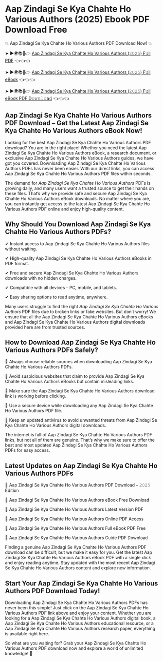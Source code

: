# Aap Zindagi Se Kya Chahte Ho Various Authors (2025) Ebook PDF Download Free

💥 Aap Zindagi Se Kya Chahte Ho Various Authors PDF Download Now! 💥

➤ ►🌍📚📱👉 [Aap Zindagi Se Kya Chahte Ho Various Authors (𝟸𝟶𝟸𝟻) F𝚞ll PDF](https://getpdf.xyz/aap-zindagi-se-kya-chahte-ho-various-authors) 👈👈👈


➤ ►🌍📚📱👉 [Aap Zindagi Se Kya Chahte Ho Various Authors (𝟸𝟶𝟸𝟻) F𝚞ll eBook](https://getpdf.xyz/aap-zindagi-se-kya-chahte-ho-various-authors) 👈👈👈


➤ ►🌍📚📱👉 [Aap Zindagi Se Kya Chahte Ho Various Authors (𝟸𝟶𝟸𝟻) F𝚞ll eBook PDF D𝚘𝚠𝚗𝚕𝚘a𝚍](https://getpdf.xyz/aap-zindagi-se-kya-chahte-ho-various-authors) 👈👈👈


## Aap Zindagi Se Kya Chahte Ho Various Authors PDF Download – Get the Latest Aap Zindagi Se Kya Chahte Ho Various Authors eBook Now!

Looking for the best Aap Zindagi Se Kya Chahte Ho Various Authors PDF download? You are in the right place! Whether you need the latest Aap Zindagi Se Kya Chahte Ho Various Authors eBook, a research document, or exclusive Aap Zindagi Se Kya Chahte Ho Various Authors guides, we have got you covered. Downloading Aap Zindagi Se Kya Chahte Ho Various Authors PDFs has never been easier. With our direct links, you can access Aap Zindagi Se Kya Chahte Ho Various Authors PDF files within seconds.

The demand for *Aap Zindagi Se Kya Chahte Ho Various Authors* PDFs is growing daily, and many users want a trusted source to get their hands on these files. That’s why we provide safe and secure Aap Zindagi Se Kya Chahte Ho Various Authors eBook downloads. No matter where you are, you can instantly get access to the latest Aap Zindagi Se Kya Chahte Ho Various Authors PDF online and enjoy high-quality content.

## Why Should You Download Aap Zindagi Se Kya Chahte Ho Various Authors PDFs?

✔ Instant access to Aap Zindagi Se Kya Chahte Ho Various Authors files without waiting.

✔ High-quality Aap Zindagi Se Kya Chahte Ho Various Authors eBooks in PDF format.

✔ Free and secure Aap Zindagi Se Kya Chahte Ho Various Authors downloads with no hidden charges.

✔ Compatible with all devices – PC, mobile, and tablets.

✔ Easy sharing options to read anytime, anywhere.

Many users struggle to find the right *Aap Zindagi Se Kya Chahte Ho Various Authors* PDF files due to broken links or fake websites. But don’t worry! We ensure that all the Aap Zindagi Se Kya Chahte Ho Various Authors eBooks and Aap Zindagi Se Kya Chahte Ho Various Authors digital downloads provided here are from trusted sources.

## How to Download Aap Zindagi Se Kya Chahte Ho Various Authors PDFs Safely?

📌 Always choose reliable sources when downloading Aap Zindagi Se Kya Chahte Ho Various Authors PDFs.

📌 Avoid suspicious websites that claim to provide Aap Zindagi Se Kya Chahte Ho Various Authors eBooks but contain misleading links.

📌 Make sure the Aap Zindagi Se Kya Chahte Ho Various Authors download link is working before clicking.

📌 Use a secure device while downloading any Aap Zindagi Se Kya Chahte Ho Various Authors PDF file.

📌 Keep an updated antivirus to avoid unwanted threats from Aap Zindagi Se Kya Chahte Ho Various Authors digital downloads.

The internet is full of Aap Zindagi Se Kya Chahte Ho Various Authors PDF links, but not all of them are genuine. That’s why we make sure to offer the best and most updated Aap Zindagi Se Kya Chahte Ho Various Authors PDFs for easy access.

## Latest Updates on Aap Zindagi Se Kya Chahte Ho Various Authors PDFs

🔹 Aap Zindagi Se Kya Chahte Ho Various Authors PDF Download – 𝟸𝟶𝟸𝟻 Edition

🔹 Aap Zindagi Se Kya Chahte Ho Various Authors eBook Free Download

🔹 Aap Zindagi Se Kya Chahte Ho Various Authors Latest Version PDF

🔹 Aap Zindagi Se Kya Chahte Ho Various Authors Online PDF Access

🔹 Aap Zindagi Se Kya Chahte Ho Various Authors Full eBook PDF Free

🔹 Aap Zindagi Se Kya Chahte Ho Various Authors Guide PDF Download

Finding a genuine Aap Zindagi Se Kya Chahte Ho Various Authors PDF download can be difficult, but we make it easy for you. Get the latest Aap Zindagi Se Kya Chahte Ho Various Authors eBook PDF with a single click and enjoy reading anytime. Stay updated with the most recent Aap Zindagi Se Kya Chahte Ho Various Authors content and explore new information.

## Start Your Aap Zindagi Se Kya Chahte Ho Various Authors PDF Download Today!

Downloading Aap Zindagi Se Kya Chahte Ho Various Authors PDFs has never been this simple! Just click on the Aap Zindagi Se Kya Chahte Ho Various Authors PDF link above and enjoy your content. Whether you are looking for a Aap Zindagi Se Kya Chahte Ho Various Authors digital book, a Aap Zindagi Se Kya Chahte Ho Various Authors educational resource, or a Aap Zindagi Se Kya Chahte Ho Various Authors research paper, everything is available right here.

So what are you waiting for? Grab your Aap Zindagi Se Kya Chahte Ho Various Authors PDF download now and explore a world of unlimited knowledge! 🚀